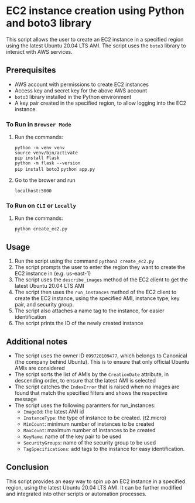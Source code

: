 # EC2 instance creation using Python and boto3 library
This script allows the user to create an EC2 instance in a specified region using the latest Ubuntu 20.04 LTS AMI. The script uses the `boto3` library to interact with AWS services.

## Prerequisites
- AWS account with permissions to create EC2 instances
- Access key and secret key for the above AWS account
- `boto3` library installed in the Python environment
- A key pair created in the specified region, to allow logging into the EC2 instance.

### To Run in `Browser Mode`
1.  Run the commands:

    `python -m venv venv` <br />
    `source venv/bin/activate` <br />
    `pip install Flask` <br />
    `python -m flask --version` <br />
    `pip install boto3`
    `python app.py`

2. Go to the brower and run

    `localhost:5000`

### To Run on `CLI` or `Locally`
1. Run the commands:

    `python create_ec2.py`

## Usage
1. Run the script using the command `python3 create_ec2.py`
2. The script prompts the user to enter the region they want to create the EC2 instance in (e.g. us-east-1)
3. The script uses the `describe_images` method of the EC2 client to get the latest Ubuntu 20.04 LTS AMI
4. The script then uses the `run_instances` method of the EC2 client to create the EC2 instance, using the specified AMI, instance type, key pair, and security group.
5. The script also attaches a name tag to the instance, for easier identification
6. The script prints the ID of the newly created instance

## Additional notes
- The script uses the owner ID `099720109477`, which belongs to Canonical (the company behind Ubuntu). This is to ensure that only official Ubuntu AMIs are considered
- The script sorts the list of AMIs by the `CreationDate` attribute, in descending order, to ensure that the latest AMI is selected
- The script catches the `IndexError` that is raised when no images are found that match the specified filters and shows the respective message
- The script uses the following paramters for run_instances:
    - `ImageId`: the latest AMI id
    - `InstanceType`: the type of instance to be created. (t2.micro)
    - `MinCount`: minimum number of instances to be created
    - `MaxCount`: maximum number of instances to be created
    - `KeyName`: name of the key pair to be used
    - `SecurityGroups`: name of the security group to be used
    - `TagSpecifications`: add tags to the instance for easy identification.

## Conclusion
This script provides an easy way to spin up an EC2 instance in a specified region, using the latest Ubuntu 20.04 LTS AMI. It can be further modified and integrated into other scripts or automation processes.